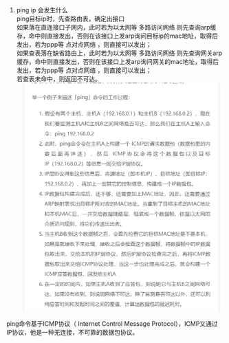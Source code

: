 1. ping ip 会发生什么  
ping目标ip时，先查路由表，确定出接口  
如果落在直连接口子网内，此时若为以太网等 多路访问网络 则先查询arp缓存，命中则直接发出，否则在该接口上发arp询问目标ip的mac地址，取得后发出，若为ppp等 点对点网络 ，则直接可以发出；  
如果查表落在缺省路由上，此时若为以太网等 多路访问网络 则先查询网关arp缓存，命中则直接发出，否则在该接口上发arp询问网关的mac地址，取得后发出，若为ppp等 点对点网络 ，则直接可以发出；  
若查表未命中，则返回不可达。  
![](../pic/Image30.png)

ping命令基于ICMP协议（ Internet Control Message Protocol），ICMP又通过IP协议，他是一种无连接，不可靠的数据包协议。

